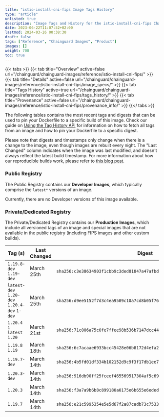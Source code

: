 ```yaml
---
title: "istio-install-cni-fips Image Tags History"
type: "article"
unlisted: true
description: "Image Tags and History for the istio-install-cni-fips Chainguard Image"
date: 2023-06-22T11:07:52+02:00
lastmod: 2024-03-26 00:38:30
draft: false
tags: ["Reference", "Chainguard Images", "Product"]
images: []
weight: 700
toc: true
---
```


{{< tabs >}}
{{< tab title="Overview" active=false url="/chainguard/chainguard-images/reference/istio-install-cni-fips/" >}}
{{< tab title="Details" active=false url="/chainguard/chainguard-images/reference/istio-install-cni-fips/image_specs/" >}}
{{< tab title="Tags History" active=true url="/chainguard/chainguard-images/reference/istio-install-cni-fips/tags_history/" >}}
{{< tab title="Provenance" active=false url="/chainguard/chainguard-images/reference/istio-install-cni-fips/provenance_info/" >}}
{{</ tabs >}}

The following tables contains the most recent tags and digests that can be used to pin your Dockerfile to a specific build of this image. Check our guide on [Using the Tag History API](/chainguard/chainguard-images/using-the-tag-history-api/) for information on how to fetch all tags from an image and how to pin your Dockerfile to a specific digest.

Please note that digests and timestamps only change when there is a change to the image, even though images are rebuilt every night. The "Last Changed" column indicates when the image was last modified, and doesn't always reflect the latest build timestamp. For more information about how our reproducible builds work, please refer to [this blog post](https://www.chainguard.dev/unchained/reproducing-chainguards-reproducible-image-builds).

### Public Registry
The Public Registry contains our **Developer Images**, which typically comprise the `latest*` versions of an image.

Currently, there are no Developer versions of this image available.

### Private/Dedicated Registry
The Private/Dedicated Registry contains our **Production Images**, which include all versioned tags of an image and special images that are not available in the public registry (including FIPS images and other custom builds).

| Tag (s)                                       | Last Changed | Digest                                                                    |
|-----------------------------------------------|--------------|---------------------------------------------------------------------------|
|  `1.19.8-dev` `1.19-dev`                      | March 25th   | `sha256:c3e38634903f1cbb9c3ded81847a47afbddf15402861140ac7f7f34ac0e4a89b` |
|  `latest-dev` `1.20-dev` `1.20.4-dev` `1-dev` | March 25th   | `sha256:d9ee5152f7d3c4ea9509c10a7cd8b05f767670c66836d762df015aedd32a1d92` |
|  `1.20.4` `1` `latest` `1.20`                 | March 21st   | `sha256:71c006a75c0fe7ffee98b536b7147dcc44c5ac6b01ad052d33b3cd425db1bc7d` |
|  `1.19.8` `1.19`                              | March 18th   | `sha256:6c7acaae6933bcc45428e06b8172d4efa279b281bdde2ac7e2f3ee9ab47ae603` |
|  `1.19.7-dev`                                 | March 14th   | `sha256:4b5fd01df334b102152d9c9f3f17db1ee734c2e1a0118bf5456d7b4a88f032c7` |
|  `1.20.3-dev`                                 | March 14th   | `sha256:916db90ff25fceef465569517304af5c69b09e166553ff3ce4e60aae2e4ac7fe` |
|  `1.20.3`                                     | March 14th   | `sha256:f3a7a9b6b8c899180a0175e6b655e6eded7de2022754066d29f9bfc6619ca665` |
|  `1.19.7`                                     | March 14th   | `sha256:e21c5995354e5e5d67f2a87cadb73c7533fffa2e8aa6bd85a4ecbc0e296c589c` |

